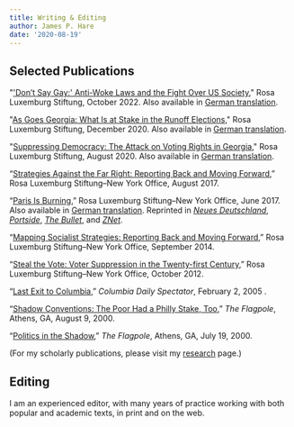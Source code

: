 ```yaml
---
title: Writing & Editing
author: James P. Hare
date: '2020-08-19'
---
```

## Selected Publications

"['Don’t Say Gay:' Anti-Woke Laws and the Fight Over US Society](https://rosalux.nyc/anti-woke-laws/)," Rosa Luxemburg Stiftung, October 2022. Also available in [German translation](https://www.rosalux.de/news/id/47781/dont-say-gay).

"[As Goes Georgia: What Is at Stake in the Runoff Elections](https://rosalux.nyc/as-goes-georgia/)," Rosa Luxemburg Stiftung, December 2020. Also available in [German translation](https://rosalux.nyc/de/an-wen-geht-georgia-was-bei-den-stichwahlen-auf-dem-spiel-steht/).

"[Suppressing Democracy: The Attack on Voting Rights in Georgia](https://www.rosalux.de/en/news/id/42843/suppressing-democracy)," Rosa Luxemburg Stiftung, August 2020. Also available in [German translation](https://www.rosalux.de/news/id/42843).

“[Strategies Against the Far Right: Reporting Back and Moving Forward](/pdf/safrreport.pdf),” Rosa Luxemburg Stiftung–New York Office, August 2017.

“[Paris Is Burning](/pdf/PARISISBURNING.pdf),” Rosa Luxemburg Stiftung–New York Office, June 2017. Also available in [German translation](/pdf/PARISBRENNT.pdf). Reprinted in [*Neues Deutschland*](https://www.neues-deutschland.de/artikel/1052936.trump-steigt-aus-paris-brennt.html), [*Portside*](http://portside.org/2017-06-03/paris-burning), [*The Bullet*](https://socialistproject.ca/bullet/1425.php), and [*ZNet*](https://zcomm.org/znetarticle/paris-is-burning/).

“[Mapping Socialist Strategies: Reporting Back and Moving Forward](/pdf/MSSreport.pdf),” Rosa Luxemburg Stiftung–New York Office, September 2014.

“[Steal the Vote: Voter Suppression in the Twenty-first Century](/pdf/STEALTHEVOTE.pdf),” Rosa Luxemburg Stiftung–New York Office, October 2012.

“[Last Exit to Columbia](https://www.columbiaspectator.com/2005/02/02/last-exit-columbia/),” *Columbia Daily Spectator*, February 2, 2005 .

“[Shadow Conventions: The Poor Had a Philly Stake, Too](https://gahistoricnewspapers.galileo.usg.edu/lccn/sn94029049/2000-08-09/ed-1/seq-8/),” *The Flagpole*, Athens, GA, August 9, 2000.

“[Politics in the Shadow](https://gahistoricnewspapers.galileo.usg.edu/lccn/sn94029049/2000-07-19/ed-1/seq-9/),” *The Flagpole*, Athens, GA, July 19, 2000.

(For my scholarly publications, please visit my [research](/research/) page.)

## Editing

I am an experienced editor, with many years of practice working with both popular and academic texts, in print and on the web.




